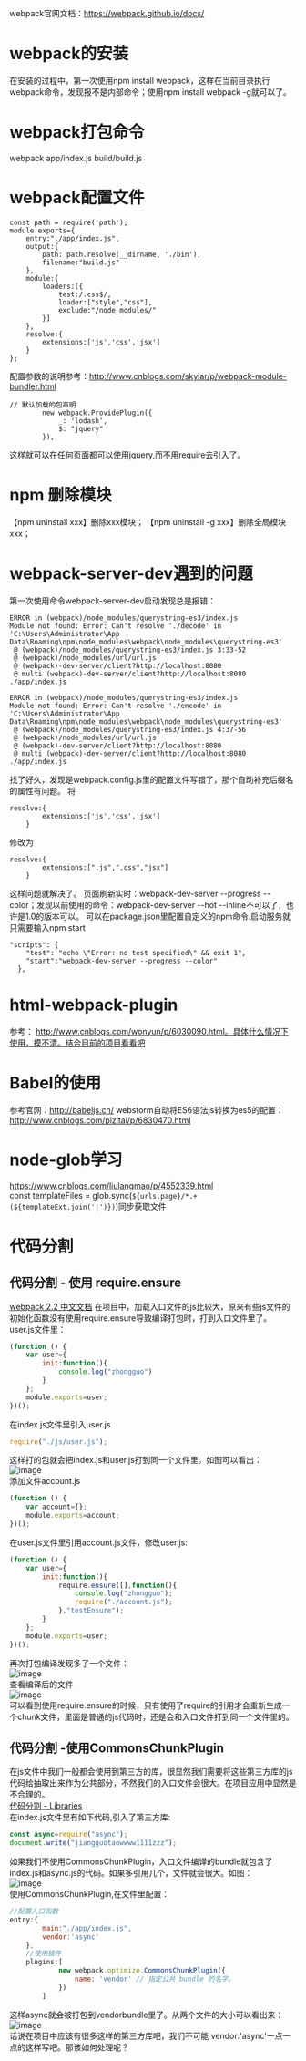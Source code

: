 webpack官网文档：https://webpack.github.io/docs/
# webpack的安装
   在安装的过程中，第一次使用npm install webpack，这样在当前目录执行webpack命令，发现报不是内部命令；使用npm install webpack -g就可以了。
# webpack打包命令
webpack app/index.js build/build.js
# webpack配置文件
```
const path = require('path');
module.exports={
    entry:"./app/index.js",
    output:{
        path: path.resolve(__dirname, './bin'),
        filename:"build.js"
    },
    module:{
        loaders:[{
            test:/.css$/,
            loader:["style","css"],
            exclude:"/node_modules/"
        }]
    },
    resolve:{
        extensions:['js','css','jsx']
    }
};
```
配置参数的说明参考：http://www.cnblogs.com/skylar/p/webpack-module-bundler.html  
```
// 默认加载的包声明
        new webpack.ProvidePlugin({
            _: 'lodash',
            $: "jquery"
        }),
```
这样就可以在任何页面都可以使用jquery,而不用require去引入了。  
# npm 删除模块
【npm uninstall xxx】删除xxx模块；
【npm uninstall -g xxx】删除全局模块xxx；
# webpack-server-dev遇到的问题
第一次使用命令webpack-server-dev启动发现总是报错：
```
ERROR in (webpack)/node_modules/querystring-es3/index.js
Module not found: Error: Can't resolve './decode' in 'C:\Users\Administrator\App
Data\Roaming\npm\node_modules\webpack\node_modules\querystring-es3'
 @ (webpack)/node_modules/querystring-es3/index.js 3:33-52
 @ (webpack)/node_modules/url/url.js
 @ (webpack)-dev-server/client?http://localhost:8080
 @ multi (webpack)-dev-server/client?http://localhost:8080 ./app/index.js

ERROR in (webpack)/node_modules/querystring-es3/index.js
Module not found: Error: Can't resolve './encode' in 'C:\Users\Administrator\App
Data\Roaming\npm\node_modules\webpack\node_modules\querystring-es3'
 @ (webpack)/node_modules/querystring-es3/index.js 4:37-56
 @ (webpack)/node_modules/url/url.js
 @ (webpack)-dev-server/client?http://localhost:8080
 @ multi (webpack)-dev-server/client?http://localhost:8080 ./app/index.js
```
找了好久，发现是webpack.config.js里的配置文件写错了，那个自动补充后缀名的属性有问题。
将
```
resolve:{
        extensions:['js','css','jsx']
    }
```
修改为
```
resolve:{
        extensions:[".js",".css","jsx"]
    }
```
这样问题就解决了。
页面刷新实时：webpack-dev-server --progress --color；发现以前使用的命令：webpack-dev-server --hot --inline不可以了，也许是1.0的版本可以。
可以在package.json里配置自定义的npm命令.启动服务就只需要输入npm start
```
"scripts": {
    "test": "echo \"Error: no test specified\" && exit 1",
    "start":"webpack-dev-server --progress --color"
  },
```
# html-webpack-plugin
参考： http://www.cnblogs.com/wonyun/p/6030090.html。具体什么情况下使用，摸不清。结合目前的项目看看吧
# Babel的使用
参考官网：http://babeljs.cn/
webstorm自动将ES6语法js转换为es5的配置：http://www.cnblogs.com/pizitai/p/6830470.html  
# node-glob学习  
https://www.cnblogs.com/liulangmao/p/4552339.html  
const templateFiles = glob.sync(`${urls.page}/*.+(${templateExt.join('|')})`)同步获取文件  
# 代码分割  
## 代码分割 - 使用 require.ensure  
[ webpack 2.2 中文文档](http://www.css88.com/doc/webpack2/guides/code-splitting-require/)
在项目中，加载入口文件的js比较大，原来有些js文件的初始化函数没有使用require.ensure导致编译打包时，打到入口文件里了。  
user.js文件里：  
```js
(function () {
    var user={
        init:function(){
            console.log("zhongguo")
        }
    };
    module.exports=user;
})();
```  
在index.js文件里引入user.js  
```js
require("./js/user.js");
```
这样打的包就会把index.js和user.js打到同一个文件里。如图可以看出：  
![image](./wikiImg/ensure_1.png)  
添加文件account.js  
```js
(function () {
    var account={};
    module.exports=account;
})();
```
在user.js文件里引用account.js文件，修改user.js:  
```js
(function () {
    var user={
        init:function(){
            require.ensure([],function(){
                console.log("zhongguo");
                require("./account.js");
            },"testEnsure");
        }
    };
    module.exports=user;
})();
```
再次打包编译发现多了一个文件：  
![image](./wikiImg/ensure_2.png)  
查看编译后的文件  
![image](./wikiImg/ensure_3.png)  
可以看到使用require.ensure的时候，只有使用了require的引用才会重新生成一个chunk文件，里面是普通的js代码时，还是会和入口文件打到同一个文件里的。  
## 代码分割 -使用CommonsChunkPlugin  
在js文件中我们一般都会使用到第三方的库，很显然我们需要将这些第三方库的js代码给抽取出来作为公共部分，不然我们的入口文件会很大。在项目应用中显然是不合理的。  
[代码分割 - Libraries](http://www.css88.com/doc/webpack2/guides/code-splitting-libraries/)  
在index.js文件里有如下代码,引入了第三方库:
```js
const async=require("async");
document.write("jiangguotaowwww1111zzz");
```
如果我们不使用CommonsChunkPlugin，入口文件编译的bundle就包含了index.js和async.js的代码。如果多引用几个，文件就会很大。如图：  
![image](./wikiImg/CommonsChunkPlugin_1.png)  
使用CommonsChunkPlugin,在文件里配置：  
```js
//配置入口函数
entry:{
        main:"./app/index.js",
        vendor:'async'
    },
    //使用插件
    plugins:[
            new webpack.optimize.CommonsChunkPlugin({
                name: 'vendor' // 指定公共 bundle 的名字。
            })
        ]
```
这样async就会被打包到vendorbundle里了。从两个文件的大小可以看出来：  
![image](./wikiImg/CommonsChunkPlugin_2.png)  
话说在项目中应该有很多这样的第三方库吧，我们不可能 vendor:'async'一点一点的这样写吧。那该如何处理呢？  